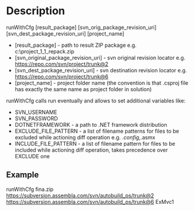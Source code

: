Description
===

runWithCfg [result_package] [svn_orig_package_revision_uri] [svn_dest_package_revision_uri] [project_name]

* [result_package] - path to result ZIP package e.g. c:\project_1_1_repack.zip
* [svn_original_package_revision_uri] - svn original revision locator e.g. https://repo.com/svn/project/trunk@2 
* [svn_dest_package_revision_uri] - svn destination revision locator e.g. https://repo.com/svn/project/trunk@6 
* [project_name] - project folder name (the convention is that .csproj file has exactly the same name as project folder in solution)


runWithCfg calls run eventually and allows to set additional variables like:
* SVN_USERNAME
* SVN_PASSWORD
* DOTNETFRAMEWORK - a path to .NET framework distribution
* EXCLUDE_FILE_PATTERN - a list of filename patterns for files to be excluded while actioning diff operation e.g. *.config,*.asmx
* INCLUDE_FILE_PATTERN - a list of filename pattern for files to be included while actioning diff operation, takes precedence over EXCLUDE one

Example
---
runWithCfg fina.zip https://subversion.assembla.com/svn/autobuild_ps/trunk@2 https://subversion.assembla.com/svn/autobuild_ps/trunk@6 ExMvc1
